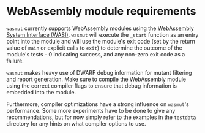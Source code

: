 # WebAssembly module requirements

`wasmut` currently supports WebAssembly modules using the [WebAssembly System Interface (WASI)](https://wasi.dev/).
`wasmut` will execute the `_start` function as an entry point into the module and will use the 
module's exit code (set by the return value of `main` or explicit calls to `exit`) to determine the outcome 
of the module's tests - 0 indicating success, and any non-zero exit code as a failure.

`wasmut` makes heavy use of DWARF debug information for mutant filtering and report
generation. Make sure to compile the WebAssembly module using the correct compiler flags
to ensure that debug information is embedded into the module.

Furthermore, compiler optimizations have a strong influence on `wasmut`'s 
performance. Some more experiments have to be done to give any recommendations,
but for now simply refer to the examples in the `testdata` directory
for any hints on what compiler options to use.




